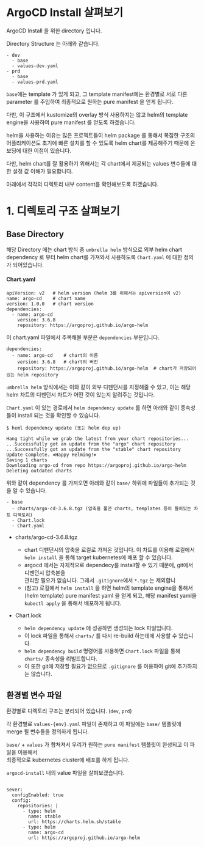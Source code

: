 # ArgoCD Install 살펴보기

ArgoCD Install 을 위한 directory 입니다.

Directory Structure 는 아래와 같습니다.

```
- dev
  - base
  - values-dev.yaml
- prd
  - base
  - values-prd.yaml
```

`base`에는 template 가 있게 되고, 그 template manifest에는 환경별로 서로 다른 parameter
를 주입하여 최종적으로 원하는 pure manifest 을 얻게 됩니다.

다만, 이 구조에서 kustomize의 overlay 방식 사용하지는 않고 helm의 template engine을 사용하여 pure manifest 를 얻도록
하겠습니다.

helm을 사용하는 이유는 많은 프로젝트들이 helm package 를 통해서 복잡한 구조의 어플리케이션도
초기에 빠른 설치를 할 수 있도록 helm chart를 제공해주기 때문에 온보딩에 대한 이점이 있습니다.

다만, helm chart를 잘 활용하기 위해서는 각 chart에서 제공되는 values 변수들에 대한 설정 값 이해가 필요합니다.

아래에서 각각의 디렉토리 내부 content를 확인해보도록 하겠습니다.

# 1. 디렉토리 구조 살펴보기

## Base Directory

해당 Directory 에는 chart 방식 중 `umbrella helm` 방식으로 외부 helm chart dependency 로 부터
helm chart를 가져와서 사용하도록 `Chart.yaml` 에 대한 정의가 되어있습니다.

#### Chart.yaml
```
apiVersion: v2   # helm version (helm 3를 위해서는 apiversion이 v2)
name: argo-cd    # chart name
version: 1.0.0   # chart version
dependencies:
  - name: argo-cd
    version: 3.6.8
    repository: https://argoproj.github.io/argo-helm
```

이 chart.yaml 파일에서 주목해볼 부분은 `dependencies` 부분입니다.

```
dependencies:
  - name: argo-cd    # chart의 이름
    version: 3.6.8   # chart의 버전
    repository: https://argoproj.github.io/argo-helm  # chart가 저장되어있는 helm repository
```

`umbrella helm` 방식에서는 이와 같이 외부 디펜던시를 지정해줄 수 있고, 이는 해당 helm 차트의
디펜던시 차트가 어떤 것이 있는지 알려주는 것입니다.

`Chart.yaml` 이 있는 경로에서 `helm dependency update` 를 하면 아래와 같이 종속성들이 install
되는 것을 확인할 수 있습니다.

```
$ heml dependency update (또는 helm dep up)

Hang tight while we grab the latest from your chart repositories...
...Successfully got an update from the "argo" chart repository
...Successfully got an update from the "stable" chart repository
Update Complete. ⎈Happy Helming!⎈
Saving 1 charts
Downloading argo-cd from repo https://argoproj.github.io/argo-helm
Deleting outdated charts
```

위와 같이 dependency 를 가져오면 아래와 같이 `base/` 하위에 파일들이 추가되는 것을 알 수 있습니다.

```
- base
  - charts/argo-cd-3.6.8.tgz (압축을 풀면 charts, templates 등이 들어있는 차트 디렉토리)
  - Chart.lock
  - Chart.yaml
```

* charts/argo-cd-3.6.8.tgz
    * chart 디펜던시의 압축을 로컬로 가져온 것입니다. 이 차트를 이용해 로컬에서 `helm install` 을 통해
      target kubernetes에 배포 할 수 있습니다.
    * argocd 에서는 자체적으로 dependecy를 install할 수 있기 때문에, git에서 디펜던시 압축본을   
      관리할 필요가 없습니다. 그래서 `.gitignore`에서 `*.tgz` 는 제외합니
    * (참고) 로컬에서 `helm install` 을 하면 helm의 template engine을 통해서 (helm template)
      pure manifest yaml 을 얻게 되고, 해당 manifest yaml을 `kubectl apply` 을 통해서 배포하게 됩니다.

* Chart.lock
    * `helm dependency update` 에 성공하면 생성되는 lock 파일입니다.
    * 이 lock 파일을 통해서 `charts/` 를 다시 re-build 하는데에 사용할 수 있습니다.
    * `helm dependency build` 명령어를 사용하면 `Chart.lock` 파일을 통해 `charts/` 종속성을 리빌드합니다.
    * 이 또한 git에 저장할 필요가 없으므로 `.gitignore` 를 이용하여 git에 추가하지는 않습니다.

## 환경별 변수 파일

환경별로 디렉토리 구조는 분리되어 있습니다. (`dev`, `prd`)

각 환경별로 `values-{env}.yaml` 파일이 존재하고 이 파일에는 `base/` 템플릿에 merge 될 변수들을
정의하게 됩니다.

`base/` + `values` 가 합쳐져서 우리가 원하는 `pure manifest` 템플릿이 완성되고 이 파일을 이용해서  
최종적으로 kubernetes cluster에 배포를 하게 됩니다.

`argocd-install` 내의 value 파일을 살펴보겠습니다.

```argoCdVersion: 3.6.8

sever:
  configEnabled: true
  config:
    repositories: |
      - type: helm
        name: stable
        url: https://charts.helm.sh/stable
      - type: helm
        name: argo-cd
        url: https://argoproj.github.io/argo-helm
```